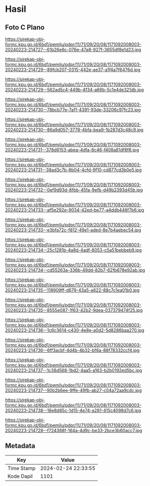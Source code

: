 # Hasil

## Foto C Plano

https://sirekap-obj-formc.kpu.go.id/6bd1/pemilu/pdpr/11/71/09/20/08/1171092008003-20240223-214727--61b26e6c-076e-47a8-927f-3655df8e1d23.jpg

https://sirekap-obj-formc.kpu.go.id/6bd1/pemilu/pdpr/11/71/09/20/08/1171092008003-20240223-214729--89fcb207-0315-442e-ae37-a1f4a7f6476d.jpg

https://sirekap-obj-formc.kpu.go.id/6bd1/pemilu/pdpr/11/71/09/20/08/1171092008003-20240223-214729--562ad5c4-449b-4f34-a66b-5c1e4de321db.jpg

https://sirekap-obj-formc.kpu.go.id/6bd1/pemilu/pdpr/11/71/09/20/08/1171092008003-20240223-214730--78bcb77e-7af1-4391-93de-33206c97fc23.jpg

https://sirekap-obj-formc.kpu.go.id/6bd1/pemilu/pdpr/11/71/09/20/08/1171092008003-20240223-214730--86a9d057-3778-4bfa-bea9-1b287d3c48c9.jpg

https://sirekap-obj-formc.kpu.go.id/6bd1/pemilu/pdpr/11/71/09/20/08/1171092008003-20240223-214731--378d6153-abea-4dfa-8c46-f408a81df8f8.jpg

https://sirekap-obj-formc.kpu.go.id/6bd1/pemilu/pdpr/11/71/09/20/08/1171092008003-20240223-214731--38ad3c7b-8b04-4cfd-9f10-cd877cd3b0e5.jpg

https://sirekap-obj-formc.kpu.go.id/6bd1/pemilu/pdpr/11/71/09/20/08/1171092008003-20240223-214732--0ef9d93d-8fbb-45fa-9efb-d49b2393d45b.jpg

https://sirekap-obj-formc.kpu.go.id/6bd1/pemilu/pdpr/11/71/09/20/08/1171092008003-20240223-214733--af5e292e-9034-42ed-be77-a4ddb446f7b6.jpg

https://sirekap-obj-formc.kpu.go.id/6bd1/pemilu/pdpr/11/71/09/20/08/1171092008003-20240223-214733--e3bfa72c-f812-49e1-aded-8e7b4aebec54.jpg

https://sirekap-obj-formc.kpu.go.id/6bd1/pemilu/pdpr/11/71/09/20/08/1171092008003-20240223-214734--25c1281b-4a8d-4adf-8053-c5a51bebbeb9.jpg

https://sirekap-obj-formc.kpu.go.id/6bd1/pemilu/pdpr/11/71/09/20/08/1171092008003-20240223-214734--cd55263a-336b-49dd-82b7-62fb678e92ab.jpg

https://sirekap-obj-formc.kpu.go.id/6bd1/pemilu/pdpr/11/71/09/20/08/1171092008003-20240223-214735--118909ff-d679-43a5-a622-88c7c1ea01b0.jpg

https://sirekap-obj-formc.kpu.go.id/6bd1/pemilu/pdpr/11/71/09/20/08/1171092008003-20240223-214735--8555e087-1f63-42b2-9dea-037379474f25.jpg

https://sirekap-obj-formc.kpu.go.id/6bd1/pemilu/pdpr/11/71/09/20/08/1171092008003-20240223-214736--1c6c3614-c430-4e8e-a0d2-5d8286baa270.jpg

https://sirekap-obj-formc.kpu.go.id/6bd1/pemilu/pdpr/11/71/09/20/08/1171092008003-20240223-214736--6ff3acbf-4d4b-4b32-bf6a-88f78332ccf4.jpg

https://sirekap-obj-formc.kpu.go.id/6bd1/pemilu/pdpr/11/71/09/20/08/1171092008003-20240223-214737--1c38d568-1bd2-4aa5-a163-b2b0192ed5bc.jpg

https://sirekap-obj-formc.kpu.go.id/6bd1/pemilu/pdpr/11/71/09/20/08/1171092008003-20240223-214737--90b2b6ee-9ffe-49fb-ab27-c04a72aa9cdc.jpg

https://sirekap-obj-formc.kpu.go.id/6bd1/pemilu/pdpr/11/71/09/20/08/1171092008003-20240223-214738--18e8d85c-1d15-4e74-a281-415c4098d7c6.jpg

https://sirekap-obj-formc.kpu.go.id/6bd1/pemilu/pdpr/11/71/09/20/08/1171092008003-20240223-214728--f724368f-164a-4d9c-be33-2bce3b60acc7.jpg


## Metadata

| Key        | Value               |
| ---------- | ------------------- |
| Time Stamp | 2024-02-24 22:33:55 |
| Kode Dapil | 1101                |



